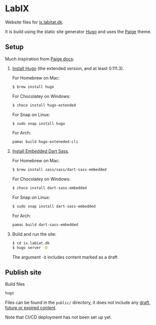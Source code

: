 # LabIX

Website files for [ix.labitat.dk](https://ix.labitat.dk/).

It is build using the static site generator [Hugo](https://gohugo.io/) and uses the [Paige](https://github.com/willfaught/paige) theme.


## Setup
Much inspiration from [Paige docs](https://github.com/willfaught/paige/blob/master/README.md):

1. [Install Hugo](https://gohugo.io/installation/) (the extended version, and at least 0.111.3).

    For Homebrew on Mac:

    ```sh
    $ brew install hugo
    ```

    For Chocolatey on Windows:

    ```sh
    $ choco install hugo-extended
    ```

    For Snap on Linux:

    ```sh
    $ sudo snap install hugo
    ```
    For Arch: 

    ```sh
    pamac build hugo-exteneded-cli
    ```

2. [Install Embedded Dart Sass](https://github.com/sass/dart-sass-embedded/releases).

    For Homebrew on Mac:

    ```sh
    $ brew install sass/sass/dart-sass-embedded
    ```

    For Chocolatey on Windows:

    ```sh
    $ choco install dart-sass-embedded
    ```

    For Snap on Linux:

    ```sh
    $ sudo snap install dart-sass-embedded
    ```

    For Arch:

    ```sh
    pamac build dart-sass-embedded
    ```

3. Build and run the site:
    ```sh
    $ cd ix.labiat.dk
    $ hugo server -D
    ```

    The argument `-D` includes content marked as a draft

## Publish site

Build files
```sh
hugo
```

Files can be found in the `public/` directory, it does not include any [draft, future or expired content](https://gohugo.io/getting-started/usage/#draft-future-and-expired-content).


Note that CI/CD deployment has not been set up yet.
